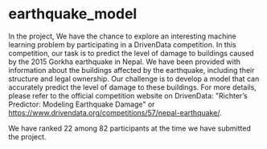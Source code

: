 # earthquake_model

In the project, We have the chance to explore an interesting machine learning problem by participating in a DrivenData competition. In this competition, our task is to predict the level of damage to buildings caused by the 2015 Gorkha earthquake in Nepal. We have been provided with information about the buildings affected by the earthquake, including their structure and legal ownership. Our challenge is to develop a model that can accurately predict the level of damage to these buildings. For more details, please refer to the official competition website on DrivenData: "Richter’s Predictor: Modeling Earthquake Damage" or https://www.drivendata.org/competitions/57/nepal-earthquake/.

We have ranked 22 among 82 participants at the time we have submitted the project.


